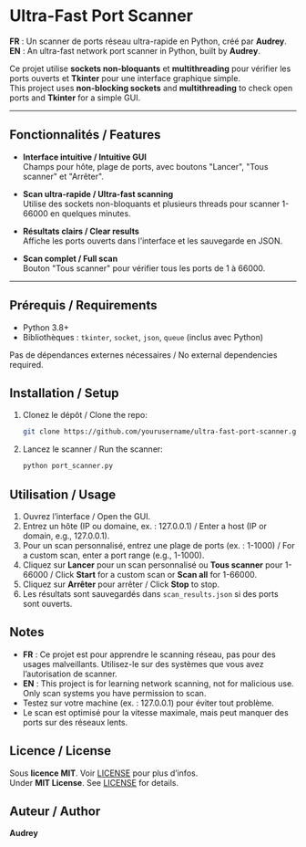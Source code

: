 # Ultra-Fast Port Scanner

**FR** : Un scanner de ports réseau ultra-rapide en Python, créé par **Audrey**.  
**EN** : An ultra-fast network port scanner in Python, built by **Audrey**.

Ce projet utilise **sockets non-bloquants** et **multithreading** pour vérifier les ports ouverts et **Tkinter** pour une interface graphique simple.  
This project uses **non-blocking sockets** and **multithreading** to check open ports and **Tkinter** for a simple GUI.

---

## Fonctionnalités / Features

- **Interface intuitive / Intuitive GUI**  
  Champs pour hôte, plage de ports, avec boutons "Lancer", "Tous scanner" et "Arrêter".

- **Scan ultra-rapide / Ultra-fast scanning**  
  Utilise des sockets non-bloquants et plusieurs threads pour scanner 1-66000 en quelques minutes.

- **Résultats clairs / Clear results**  
  Affiche les ports ouverts dans l’interface et les sauvegarde en JSON.

- **Scan complet / Full scan**  
  Bouton "Tous scanner" pour vérifier tous les ports de 1 à 66000.

---

## Prérequis / Requirements

- Python 3.8+
- Bibliothèques : `tkinter`, `socket`, `json`, `queue` (inclus avec Python)

Pas de dépendances externes nécessaires / No external dependencies required.

## Installation / Setup

1. Clonez le dépôt / Clone the repo:
   ```bash
   git clone https://github.com/yourusername/ultra-fast-port-scanner.git
   ```
2. Lancez le scanner / Run the scanner:
   ```bash
   python port_scanner.py
   ```

## Utilisation / Usage

1. Ouvrez l’interface / Open the GUI.  
2. Entrez un hôte (IP ou domaine, ex. : 127.0.0.1) / Enter a host (IP or domain, e.g., 127.0.0.1).  
3. Pour un scan personnalisé, entrez une plage de ports (ex. : 1-1000) / For a custom scan, enter a port range (e.g., 1-1000).  
4. Cliquez sur **Lancer** pour un scan personnalisé ou **Tous scanner** pour 1-66000 / Click **Start** for a custom scan or **Scan all** for 1-66000.  
5. Cliquez sur **Arrêter** pour arrêter / Click **Stop** to stop.  
6. Les résultats sont sauvegardés dans `scan_results.json` si des ports sont ouverts.

## Notes

- **FR** : Ce projet est pour apprendre le scanning réseau, pas pour des usages malveillants. Utilisez-le sur des systèmes que vous avez l’autorisation de scanner.  
- **EN** : This project is for learning network scanning, not for malicious use. Only scan systems you have permission to scan.  
- Testez sur votre machine (ex. : 127.0.0.1) pour éviter tout problème.  
- Le scan est optimisé pour la vitesse maximale, mais peut manquer des ports sur des réseaux lents.

## Licence / License

Sous **licence MIT**. Voir [LICENSE](LICENSE) pour plus d’infos.  
Under **MIT License**. See [LICENSE](LICENSE) for details.

## Auteur / Author

**Audrey** 
